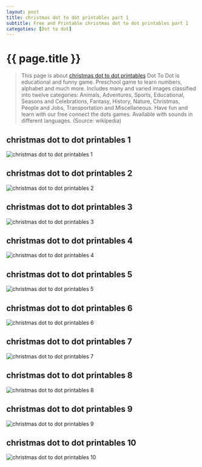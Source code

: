 ```yaml
---
layout: post
title: christmas dot to dot printables part 1
subtitle: Free and Printable christmas dot to dot printables part 1
categoties: [Dot to dot]
---
```

{{ page.title }}
================
> This page is about [christmas dot to dot printables](https://hoanghabelle.github.io/) Dot To Dot is educational and funny game. Preschool game to learn numbers, alphabet and much more. Includes many and varied images classified into twelve categories: Animals, Adventures, Sports, Educational, Seasons and Celebrations, Fantasy, History, Nature, Christmas, People and Jobs, Transportation and Miscellaneous. Have fun and learn with our free connect the dots games. Available with sounds in different languages. (Source: wikipedia)

## christmas dot to dot printables 1
![christmas dot to dot printables 1](https://hoanghabelle.github.io/images/christmas-dot-to-dot-printables%20(1).jpg "christmas dot to dot printables 1")

## christmas dot to dot printables 2
![christmas dot to dot printables 2](https://hoanghabelle.github.io/images/christmas-dot-to-dot-printables%20(2).jpg "christmas dot to dot printables 2")

## christmas dot to dot printables 3
![christmas dot to dot printables 3](https://hoanghabelle.github.io/images/christmas-dot-to-dot-printables%20(3).jpg "christmas dot to dot printables 3")

## christmas dot to dot printables 4
![christmas dot to dot printables 4](https://hoanghabelle.github.io/images/christmas-dot-to-dot-printables%20(4).jpg "christmas dot to dot printables 4")

<script async src="//pagead2.googlesyndication.com/pagead/js/adsbygoogle.js"></script><ins class="adsbygoogle" style="display:block" data-ad-format="fluid" data-ad-layout-key="-8i+1w-dq+e9+ft" data-ad-client="ca-pub-6753140515841889" data-ad-slot="6190446671"></ins> <script> (adsbygoogle = window.adsbygoogle || []).push({}); </script>

## christmas dot to dot printables 5
![christmas dot to dot printables 5](https://hoanghabelle.github.io/images/christmas-dot-to-dot-printables%20(5).jpg "christmas dot to dot printables 5")

## christmas dot to dot printables 6
![christmas dot to dot printables 6](https://hoanghabelle.github.io/images/christmas-dot-to-dot-printables%20(6).jpg "christmas dot to dot printables 6")

## christmas dot to dot printables 7
![christmas dot to dot printables 7](https://hoanghabelle.github.io/images/christmas-dot-to-dot-printables%20(7).jpg "christmas dot to dot printables 7")

## christmas dot to dot printables 8
![christmas dot to dot printables 8](https://hoanghabelle.github.io/images/christmas-dot-to-dot-printables%20(8).jpg "christmas dot to dot printables 8")

<script async src="//pagead2.googlesyndication.com/pagead/js/adsbygoogle.js"></script><ins class="adsbygoogle" style="display:block" data-ad-format="fluid" data-ad-layout-key="-8i+1w-dq+e9+ft" data-ad-client="ca-pub-6753140515841889" data-ad-slot="6190446671"></ins> <script> (adsbygoogle = window.adsbygoogle || []).push({}); </script>

## christmas dot to dot printables 9
![christmas dot to dot printables 9](https://hoanghabelle.github.io/images/christmas-dot-to-dot-printables%20(9).jpg "christmas dot to dot printables 9")

## christmas dot to dot printables 10
![christmas dot to dot printables 10](https://hoanghabelle.github.io/images/christmas-dot-to-dot-printables%20(10).jpg "christmas dot to dot printables 10")

